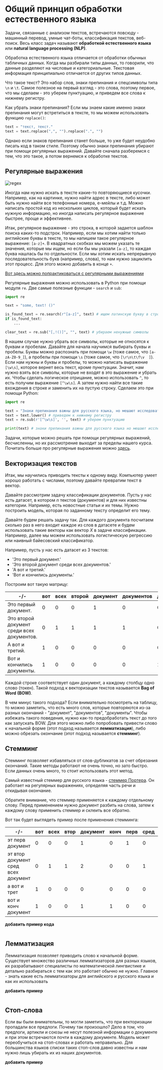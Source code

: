 # Общий принцип обработки естественного языка

Задачи, связанные с анализом текстов, встречаются повсюду - машинный перевод, умные чат-боты, классификация текстов, веб-поиск. Весь класс задач называют **обработкой естественного языка** или **natural language processing (NLP)**.

Обработка естественного языка отличается от обработки обычных табличных данных. Когда мы разбирали типы данных, то говорили, что данные разделяют на числовые и категориальные. Текстовая информация принципиально отличается от других типов данных.

Что такое текст? Это набор слов, знаки препинания и спецсимволы типа `\n` и `\t`. Самое полезное на первый взгляд - это слова, поэтому первое, что мы сделаем - это уберем пунктуацию, и приведем все слова к нижнему регистру.

Как убрать знаки препинания? Если мы знаем какие именно знаки препинания могут встретиться в тексте, то мы можем использовать функцию `replace()`:

```python
text = "текст, текст."
text = text.replace(",", "").replace(".", "")
```

Однако если знаков препинания станет больше, то уже будет неудобно писать код в таком стиле. Поэтому обычно знаки препинания убирают при помощи регулярных выражений. Давайте сначала разберемся с тем, что это такое, а потом вернемся к обработке текстов.

## Регулярные выражения

![regex](../images/regex.jpeg)

Иногда нам нужно искать в тексте какие-то повторяющиеся кусочки. Например, как на картинке, нужно найти адрес в тексте, либо может быть нужно найти все телефонные номера, е-мейлы и т.д. Можно написать простой код из нескольких циклов, который будет искать нужную информацию, но иногда написать регулярное выражение быстрее, проще и эффективнее.

Итак, регулярное выражение - это строка, в которой задается шаблон поиска каких-то подстрок. Например, если мы хотим найти только английские буквы в тексте, то мы напишем такое регулярное выражение: `[a-z]+`. В квадратных скобках мы можем указать те значения, которые мы ищем, но если бы мы указали `[a-z]`, то каждая буква нашлась бы по отдельности. Если мы хотим искать непрерывную последовательность букв (например, слова), то нам нужно зациклить этот процесс. Для этого можно добавить в конце `+`.

[Вот здесь можно попрактиковаться с регулярными выражениями](https://regex101.com/)

Регулярные выражения можно использовать в Python при помощи модуля `re`. Две самые полезные функции - `search` и `sub`:

```python
import re

text = "some, text! ()"

is_found_text = re.search(r"[a-z]", text) # ищем латинскую букву в строке
if is_found_text:
    ...

clear_text = re.sub("[,!()]", "", text) # убираем ненужные символы
```

В нашем случае нужно убрать все символы, которые не относятся к буквам и пробелам. Давайте для начала научимся выбирать буквы и пробелы. Буквы можно распознать при помощи `\w` (тоже самое, что `[a-zA-Z0-9_]`), а пробелы при помощи `\s` (тоже самое, что `[\r\n\t\f\v  ]`). Если нам нужны и буквы и пробелы, то можно написать выражение `[\w\s]`, которое вернет весь текст, кроме пунктуации. Значит, нам нужно взять все символы, которые не входят в это выражение и убрать их. Чтобы сделать логическое отрицание, можно использовать `^`, то есть получим выражение `[^\w\s]`. А затем нужно найти все такие вхождения в строке и заменить их на пустую строку. Сделаем это при помощи Python:

```python
import re

text = "Знаки препинания важны для русского языка, но мешают исследователям данных."
text = text.lower() # приведем к нижнему регистру
text = re.sub(r'[^\w\s]', '', text) # уберем пунктуацию

print(text) # знаки препинания важны для русского языка но мешают исследователям данных
```

Задачи, которые можно решать при помощи регулярных выражений, бесчисленны, но их рассмотрение выходит за пределы нашего курса. Почитать больше про регулярные выражения можно [здесь](https://habr.com/ru/post/349860/).

## Векторизация текстов

Итак, мы научились приводить тексты к одному виду. Компьютер умеет хорошо работать с числами, поэтому давайте превратим текст в вектор.

Давайте рассмотрим задачу классификации документов. Пусть у нас есть датасет, в котором $n$ текстов (документов) и для них известны категории. Например, есть новостные статьи и их темы. Нужно построить модель, которая по заданному тексту определит его тему.

Давайте будем решать задачу так. Для каждого документа посчитаем сколько раз в него входит каждое из слов в датасете и будем использовать такие векторы как вектор $X$ в задаче классификации. Например, далее мы можем использовать логистическую регрессию или наивный байесовский классификатор.

Например, пусть у нас есть датасет из 3 текстов:

- 'Это первый документ.'
- 'Это второй документ среди всех документов.'
- 'А вот и третий.'
- 'Вот и кончились документы.'

Построим вот такую матрицу:

-/- | вот | всех | второй | документ | документов | документы | кончились | первый | среди | третий | это
|-|-|-|-|-|-|-|-|-|-|-|-|
Это первый документ. | 0 | 0 | 0 | 1 | 0 | 0 | 0 | 1 | 0 | 0 | 1
Это второй документ среди всех документов. | 0 | 1 | 1 | 1 | 1 | 0 | 0 | 0 | 1 | 0 | 1
А вот и третий. | 1 | 0 | 0 | 0 | 0 | 0 | 0 | 0 | 0 | 1 | 0
Вот и кончились документы. | 1 | 0 | 0 | 0 | 0 | 1 | 1 | 0 | 0 | 0 | 0

Каждой строке соответствует один документ, а каждому столбцу одно слово (токен). Такой подход к векторизации текстов называется **Bag of Word (BOW)**.

В чем минус такого подхода? Если внимательно посмотреть на таблицу, то можно заметить, что есть много слов, которые повторяются из-за разных окончаний - "документ", "документов", "документы". Чтобы избежать такого поведения, нужно как-то предобработать текст до того как запускать BOW. Для этого можно либо попробовать привести слово к начальной форме (этот подход называется **лемматизация**), либо можно обрезать окончание (этот подход называется **стемминг**).

## Стемминг

Стемминг позволяет избавляться от слов-дубликатов за счет обрезания окончаний. Такие методы работают не очень точно, но зато быстро. Если данных очень много, то стоит использовать этот метод.

Самый известный стеммер для русского языка - [стеммер Портера](https://gist.github.com/Kein1945/9111512). Он работает на регулярных выражениях, определяя часть речи и откидывая окончание.

Обратите внимание, что стеммер применяется к каждому отдельному слову. Перед применением нужно документ разбить на слова, затем к каждому слову применить стеммер и склеить все обратно.

Вот так будет выглядеть пример после применения стемминга:

-/- |вот | всех | втор | документ | конч | перв | сред | трет | эт
|-|-|-|-|-|-|-|-|-|-|
эт перв документ | 0 | 0 | 0 | 1 | 0 | 1 | 0 | 0 | 1
эт втор документ сред всех документ | 0 | 1 | 1 | 2 | 0 | 0 | 1 | 0 | 1
а вот и трет | 1 | 0 | 0 | 0 | 0 | 0 | 0 | 1 | 0
вот и конч документ | 1 | 0 | 0 | 1 | 1 | 0 | 0 | 0 | 0

**добавить пример кода**

```python

```

## Лемматизация

Лемматизация позволяет приводить слово к начальной форме. Существует множество различных лемматизаторов для разных языков, их разрабатывают специалисты по математической лингвистике и детально разбираться с тем как это работает обычно не нужно. Главное - знать какие есть лемматизаторы для английского и русского языка и как их использовать

**добавить пример**

```python

```

## Стоп-слова

Если вы были внимательны, то могли заметить, что при векторизации пропадали все предлоги. Почему так произошло? Дело в том, что предлоги, артикли и союзы не несут полезной информации о документе и при этом встречаются почти в каждому документе. Модель может переобучиться на стоп-словах и работать неправильно. Для большинства языков списки таких стоп-слов давно известны и нам нужно лишь убирать их из наших документов.

**добавить пример**

```python

```
